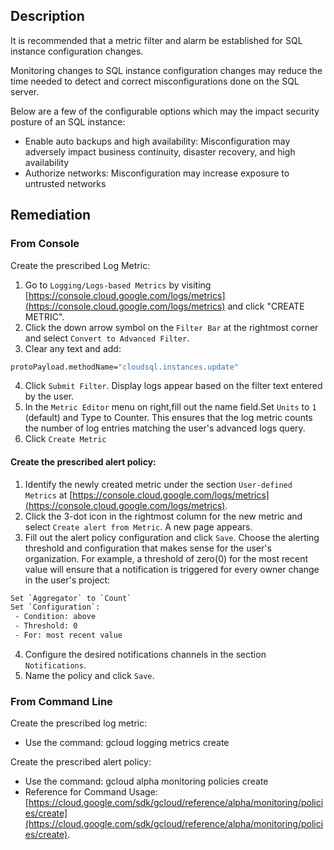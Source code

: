 ## Description

It is recommended that a metric filter and alarm be established for SQL instance configuration changes.

Monitoring changes to SQL instance configuration changes may reduce the time needed to detect and correct misconfigurations done on the SQL server.

Below are a few of the configurable options which may the impact security posture of an SQL instance:
   - Enable auto backups and high availability: Misconfiguration may adversely impact business continuity, disaster recovery, and high availability
   - Authorize networks: Misconfiguration may increase exposure to untrusted networks

## Remediation

### From Console

Create the prescribed Log Metric:

1. Go to `Logging/Logs-based Metrics` by visiting [https://console.cloud.google.com/logs/metrics](https://console.cloud.google.com/logs/metrics) and click "CREATE METRIC".
2. Click the down arrow symbol on the `Filter Bar` at the rightmost corner and select `Convert to Advanced Filter`.
3. Clear any text and add:

```bash
protoPayload.methodName="cloudsql.instances.update"
```

4. Click `Submit Filter`. Display logs appear based on the filter text entered by the user.
5. In the `Metric Editor` menu on right,fill out the name field.Set `Units` to `1` (default) and Type to Counter. This ensures that the log metric counts the number of log entries matching the user's advanced logs query.
6. Click `Create Metric`

#### Create the prescribed alert policy:

1. Identify the newly created metric under the section `User-defined Metrics` at [https://console.cloud.google.com/logs/metrics](https://console.cloud.google.com/logs/metrics).
2. Click the 3-dot icon in the rightmost column for the new metric and select `Create alert from Metric`. A new page appears.
3. Fill out the alert policy configuration and click `Save`. Choose the alerting threshold and configuration that makes sense for the user's organization. For example, a threshold of zero(0) for the most recent value will ensure that a notification is triggered for every owner change in the user's project:

```bash
Set `Aggregator` to `Count`
Set `Configuration`:
 - Condition: above
 - Threshold: 0
 - For: most recent value
```

4. Configure the desired notifications channels in the section `Notifications`.
5. Name the policy and click `Save`.

### From Command Line

Create the prescribed log metric:
   - Use the command: gcloud logging metrics create

Create the prescribed alert policy:
   - Use the command: gcloud alpha monitoring policies create
   - Reference for Command Usage: [https://cloud.google.com/sdk/gcloud/reference/alpha/monitoring/policies/create](https://cloud.google.com/sdk/gcloud/reference/alpha/monitoring/policies/create).
